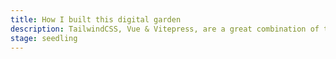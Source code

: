 ```yaml
---
title: How I built this digital garden
description: TailwindCSS, Vue & Vitepress, are a great combination of technologies that provide some of the best developer experience and performant static website.
stage: seedling
---
```

